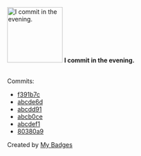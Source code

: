 <img src="https://github.com/my-badges/my-badges/blob/master/src/all-badges/time-of-commit/evening-commits.png?raw=true" alt="I commit in the evening." title="I commit in the evening." width="128">
<strong>I commit in the evening.</strong>
<br><br>

Commits:

- <a href="https://github.com/antonmedv/antonmedv/commit/f391b7c5a698006cd30cc4b579baf2d92c870d5e">f391b7c</a>
- <a href="https://github.com/antonmedv/antonmedv/commit/abcde6dce9d5ec12e12352bc17ba57ae83324e3c">abcde6d</a>
- <a href="https://github.com/antonmedv/antonmedv/commit/abcdd91f164bd89ec5b0a60d75b2bb8ef7deeefe">abcdd91</a>
- <a href="https://github.com/antonmedv/antonmedv/commit/abcb0ce1367df7a5d00b6fe2ab19a8300f26f40b">abcb0ce</a>
- <a href="https://github.com/antonmedv/countdown/commit/abcdef12ff8b30c6a4e1b8943540bb00e15fd442">abcdef1</a>
- <a href="https://github.com/antonmedv/antonmedv/commit/80380a993c7147a3937bc1113ed8000d453c2621">80380a9</a>


Created by <a href="https://github.com/my-badges/my-badges">My Badges</a>